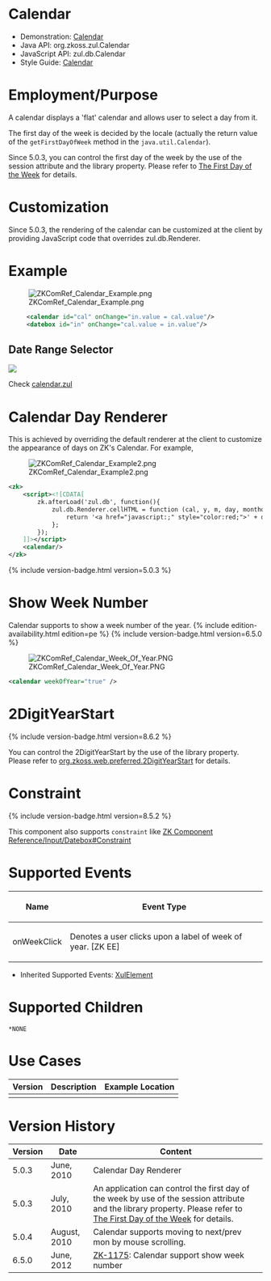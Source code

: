 

# Calendar

- Demonstration:
  [Calendar](http://www.zkoss.org/zkdemo/reporting/simple_calendar)
- Java API: <javadoc>org.zkoss.zul.Calendar</javadoc>
- JavaScript API: <javadoc directory="jsdoc">zul.db.Calendar</javadoc>
- Style Guide: [
  Calendar](ZK_Style_Guide/XUL_Component_Specification/Calendar)

# Employment/Purpose

A calendar displays a 'flat' calendar and allows user to select a day
from it.

The first day of the week is decided by the locale (actually the return
value of the `getFirstDayOfWeek` method in the `java.util.Calendar`).

Since 5.0.3, you can control the first day of the week by the use of the
session attribute and the library property. Please refer to [The First
Day of the
Week](ZK_Developer%27s_Reference/Internationalization/The_First_Day_of_the_Week)
for details.

# Customization

Since 5.0.3, the rendering of the calendar can be customized at the
client by providing JavaScript code that overrides
<javadoc directory="jsdoc">zul.db.Renderer</javadoc>.

# Example

<figure>
<img src="ZKComRef_Calendar_Example.png"
title="ZKComRef_Calendar_Example.png" />
<figcaption>ZKComRef_Calendar_Example.png</figcaption>
</figure>

``` xml
     <calendar id="cal" onChange="in.value = cal.value"/>
     <datebox id="in" onChange="cal.value = in.value"/>
```

## Date Range Selector

![](dateRangeSelector.png)

Check
[calendar.zul](https://github.com/zkoss/zkbooks/blob/master/componentreference/src/main/webapp/input/calendar.zul#L21)

# Calendar Day Renderer

This is achieved by overriding the default renderer at the client to
customize the appearance of days on ZK's Calendar. For example,

<figure>
<img src="ZKComRef_Calendar_Example2.png"
title="ZKComRef_Calendar_Example2.png" />
<figcaption>ZKComRef_Calendar_Example2.png</figcaption>
</figure>

``` xml
<zk>
    <script><![CDATA[
        zk.afterLoad('zul.db', function(){
            zul.db.Renderer.cellHTML = function (cal, y, m, day, monthofs) {
                return '<a href="javascript:;" style="color:red;">' + day + '</a>';
            };
        });
    ]]></script>
    <calendar/>
</zk>
```

{% include version-badge.html version=5.0.3 %}

# Show Week Number

Calendar supports to show a week number of the year. {% include edition-availability.html edition=pe %}
{% include version-badge.html version=6.5.0 %}

<figure>
<img src="ZKComRef_Calendar_Week_Of_Year.PNG"
title="ZKComRef_Calendar_Week_Of_Year.PNG" />
<figcaption>ZKComRef_Calendar_Week_Of_Year.PNG</figcaption>
</figure>

``` xml
<calendar weekOfYear="true" />
```

# 2DigitYearStart

{% include version-badge.html version=8.6.2 %}

You can control the 2DigitYearStart by the use of the library property.
Please refer to [
org.zkoss.web.preferred.2DigitYearStart](ZK_Configuration_Reference/zk.xml/The_Library_Properties/org.zkoss.web.preferred.2DigitYearStart)
for details.

# Constraint

{% include version-badge.html version=8.5.2 %}

This component also supports `constraint` like [ZK Component
Reference/Input/Datebox#Constraint](ZK_Component_Reference/Input/Datebox#Constraint)

# Supported Events

<table>
<thead>
<tr class="header">
<th><center>
<p>Name</p>
</center></th>
<th><center>
<p>Event Type</p>
</center></th>
</tr>
</thead>
<tbody>
<tr class="odd">
<td><p>onWeekClick</p></td>
<td><p>Denotes a user clicks upon a label of week of year. [ZK
EE]</p></td>
</tr>
</tbody>
</table>

- Inherited Supported Events: [
  XulElement](ZK_Component_Reference/Base_Components/XulElement#Supported_Events)

# Supported Children

`*NONE`

# Use Cases

| Version | Description | Example Location |
|---------|-------------|------------------|
|         |             |                  |

# Version History



| Version | Date         | Content                                                                                                                                                                                                                                                       |
|---------|--------------|---------------------------------------------------------------------------------------------------------------------------------------------------------------------------------------------------------------------------------------------------------------|
| 5.0.3   | June, 2010   | Calendar Day Renderer                                                                                                                                                                                                                                         |
| 5.0.3   | July, 2010   | An application can control the first day of the week by use of the session attribute and the library property. Please refer to [The First Day of the Week](ZK_Developer%27s_Reference/Internationalization/The_First_Day_of_the_Week) for details. |
| 5.0.4   | August, 2010 | Calendar supports moving to next/prev mon by mouse scrolling.                                                                                                                                                                                                 |
| 6.5.0   | June, 2012   | [ZK-1175](http://tracker.zkoss.org/browse/ZK-1175): Calendar support show week number                                                                                                                                                                         |


